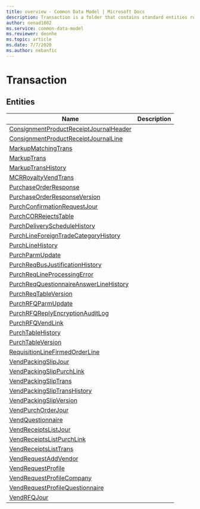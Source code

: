 ```yaml
---
title: overview - Common Data Model | Microsoft Docs
description: Transaction is a folder that contains standard entities related to the Common Data Model.
author: nenad1002
ms.service: common-data-model
ms.reviewer: deonhe
ms.topic: article
ms.date: 7/7/2020
ms.author: nebanfic
---
```


# Transaction


## Entities

|Name|Description|
|---|---|
|[ConsignmentProductReceiptJournalHeader](ConsignmentProductReceiptJournalHeader.md)||
|[ConsignmentProductReceiptJournalLine](ConsignmentProductReceiptJournalLine.md)||
|[MarkupMatchingTrans](MarkupMatchingTrans.md)||
|[MarkupTrans](MarkupTrans.md)||
|[MarkupTransHistory](MarkupTransHistory.md)||
|[MCRRoyaltyVendTrans](MCRRoyaltyVendTrans.md)||
|[PurchaseOrderResponse](PurchaseOrderResponse.md)||
|[PurchaseOrderResponseVersion](PurchaseOrderResponseVersion.md)||
|[PurchConfirmationRequestJour](PurchConfirmationRequestJour.md)||
|[PurchCORRejectsTable](PurchCORRejectsTable.md)||
|[PurchDeliveryScheduleHistory](PurchDeliveryScheduleHistory.md)||
|[PurchLineForeignTradeCategoryHistory](PurchLineForeignTradeCategoryHistory.md)||
|[PurchLineHistory](PurchLineHistory.md)||
|[PurchParmUpdate](PurchParmUpdate.md)||
|[PurchReqBusJustificationHistory](PurchReqBusJustificationHistory.md)||
|[PurchReqLineProcessingError](PurchReqLineProcessingError.md)||
|[PurchReqQuestionnaireAnswerLineHistory](PurchReqQuestionnaireAnswerLineHistory.md)||
|[PurchReqTableVersion](PurchReqTableVersion.md)||
|[PurchRFQParmUpdate](PurchRFQParmUpdate.md)||
|[PurchRFQReplyEncryptionAuditLog](PurchRFQReplyEncryptionAuditLog.md)||
|[PurchRFQVendLink](PurchRFQVendLink.md)||
|[PurchTableHistory](PurchTableHistory.md)||
|[PurchTableVersion](PurchTableVersion.md)||
|[RequisitionLineFirmedOrderLine](RequisitionLineFirmedOrderLine.md)||
|[VendPackingSlipJour](VendPackingSlipJour.md)||
|[VendPackingSlipPurchLink](VendPackingSlipPurchLink.md)||
|[VendPackingSlipTrans](VendPackingSlipTrans.md)||
|[VendPackingSlipTransHistory](VendPackingSlipTransHistory.md)||
|[VendPackingSlipVersion](VendPackingSlipVersion.md)||
|[VendPurchOrderJour](VendPurchOrderJour.md)||
|[VendQuestionnaire](VendQuestionnaire.md)||
|[VendReceiptsListJour](VendReceiptsListJour.md)||
|[VendReceiptsListPurchLink](VendReceiptsListPurchLink.md)||
|[VendReceiptsListTrans](VendReceiptsListTrans.md)||
|[VendRequestAddVendor](VendRequestAddVendor.md)||
|[VendRequestProfile](VendRequestProfile.md)||
|[VendRequestProfileCompany](VendRequestProfileCompany.md)||
|[VendRequestProfileQuestionnaire](VendRequestProfileQuestionnaire.md)||
|[VendRFQJour](VendRFQJour.md)||

